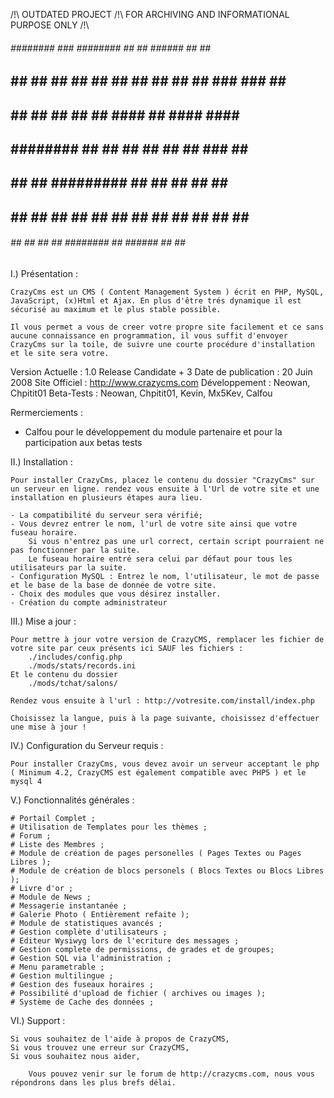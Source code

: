 /!\ OUTDATED PROJECT /!\ FOR ARCHIVING AND INFORMATIONAL PURPOSE ONLY /!\


 ######  ########     ###    ######## ##    ##  ######  ##     ##  ######  
##    ## ##     ##   ## ##        ##   ##  ##  ##    ## ###   ### ##    ## 
##       ##     ##  ##   ##      ##     ####   ##       #### #### ##       
##       ########  ##     ##    ##       ##    ##       ## ### ##  ######  
##       ##   ##   #########   ##        ##    ##       ##     ##       ## 
##    ## ##    ##  ##     ##  ##         ##    ##    ## ##     ## ##    ## 
 ######  ##     ## ##     ## ########    ##     ######  ##     ##  ######

	
I.) Présentation :

	CrazyCms est un CMS ( Content Management System ) écrit en PHP, MySQL, JavaScript, (x)Html et Ajax. En plus d'être trés dynamique il est sécurisé au maximum et le plus stable possible.
 
	Il vous permet a vous de creer votre propre site facilement et ce sans aucune connaissance en programmation, il vous suffit d'envoyer CrazyCms sur la toile, de suivre une courte procédure d'installation et le site sera votre.

Version Actuelle : 1.0 Release Candidate + 3
Date de publication : 20 Juin 2008
Site Officiel : http://www.crazycms.com
Développement : Neowan, Chpitit01
Beta-Tests : Neowan, Chpitit01, Kevin, Mx5Kev, Calfou

Rermerciements : 
 - Calfou pour le développement du module partenaire et pour la participation aux betas tests

II.) Installation :

	Pour installer CrazyCms, placez le contenu du dossier "CrazyCms" sur un serveur en ligne. rendez vous ensuite à l'Url de votre site et une installation en plusieurs étapes aura lieu.

	- La compatibilité du serveur sera vérifié;
	- Vous devrez entrer le nom, l'url de votre site ainsi que votre fuseau horaire.
		Si vous n'entrez pas une url correct, certain script pourraient ne pas fonctionner par la suite.
		Le fuseau horaire entré sera celui par défaut pour tous les utilisateurs par la suite.
	- Configuration MySQL : Entrez le nom, l'utilisateur, le mot de passe et le base de la base de donnée de votre site.
	- Choix des modules que vous désirez installer.
	- Création du compte administrateur

III.) Mise a jour :

	Pour mettre à jour votre version de CrazyCMS, remplacer les fichier de votre site par ceux présents ici SAUF les fichiers :
		./includes/config.php
		./mods/stats/records.ini
	Et le contenu du dossier
		./mods/tchat/salons/

	Rendez vous ensuite à l'url : http://votresite.com/install/index.php

	Choisissez la langue, puis à la page suivante, choisissez d'effectuer une mise à jour !

IV.) Configuration du Serveur requis :

	Pour installer CrazyCms, vous devez avoir un serveur acceptant le php ( Minimum 4.2, CrazyCMS est également compatible avec PHP5 ) et le mysql 4


V.) Fonctionnalités générales :

	# Portail Complet ;
	# Utilisation de Templates pour les thèmes ;
	# Forum ;
	# Liste des Membres ;
	# Module de création de pages personelles ( Pages Textes ou Pages Libres );
	# Module de création de blocs personels ( Blocs Textes ou Blocs Libres );
	# Livre d'or ;
	# Module de News ;
	# Messagerie instantanée ;
	# Galerie Photo ( Entièrement refaite );
	# Module de statistiques avancés ;
	# Gestion complète d'utilisateurs ;
	# Editeur Wysiwyg lors de l'ecriture des messages ;
	# Gestion complete de permissions, de grades et de groupes;
	# Gestion SQL via l'administration ;
	# Menu parametrable ;
	# Gestion multilingue ;
	# Gestion des fuseaux horaires ;
	# Possibilité d'upload de fichier ( archives ou images );
	# Système de Cache des données ;

VI.) Support :

	Si vous souhaitez de l'aide à propos de CrazyCMS,
	Si vous trouvez une erreur sur CrazyCMS,
	Si vous souhaitez nous aider,

		Vous pouvez venir sur le forum de http://crazycms.com, nous vous répondrons dans les plus brefs délai.
